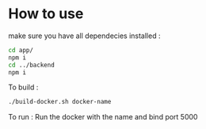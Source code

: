 # How to use

make sure you have all dependecies installed : 
```bash
cd app/
npm i
cd ../backend
npm i
```

To build :
```bash
./build-docker.sh docker-name
```

To run : Run the docker with the name and bind port 5000